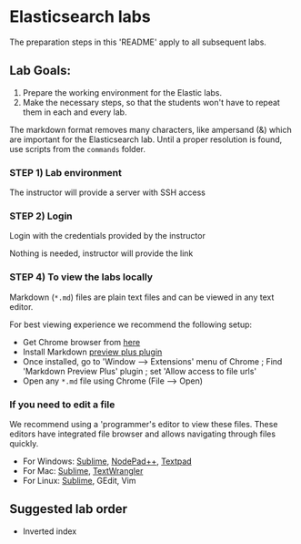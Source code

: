 # Elasticsearch labs

The preparation steps in this 'README' apply to all subsequent labs.

## Lab Goals:

1. Prepare the working environment for the Elastic labs.
2. Make the necessary steps, so that the students won't have to repeat them in each and every lab.

The markdown format removes many characters, like ampersand (&) which are important for the 
Elasticsearch lab. Until a proper resolution is found, use scripts from the `commands` folder.
 
### STEP 1) Lab environment

The instructor will provide a server with SSH access

### STEP 2) Login 

Login with the credentials provided by the instructor


Nothing is needed, instructor will provide the link 

### STEP 4) To view the labs locally

Markdown (`*.md`) files are plain text files and can be viewed in any text editor.

For best viewing experience we recommend the following setup:

* Get Chrome browser from [here](https://www.google.com/chrome/browser/desktop/)
* Install Markdown [preview plus plugin](https://chrome.google.com/webstore/detail/markdown-preview-plus/febilkbfcbhebfnokafefeacimjdckgl?hl=en-US)
* Once installed, go to 'Window --> Extensions' menu of Chrome ;   Find 'Markdown Preview Plus' plugin ;  set 'Allow access to file urls'
* Open any `*.md` file using Chrome (File --> Open)

### If you need to edit a file

We recommend using a 'programmer's editor to view these files. These editors have integrated file browser and allows navigating through files quickly.

* For Windows: [Sublime](http://www.sublimetext.com/), [NodePad++](http://notepad-plus-plus.org/), [Textpad](http://www.textpad.com/)
* For Mac: [Sublime](http://www.sublimetext.com/),  [TextWrangler](http://www.barebones.com/products/textwrangler/)
* For Linux: [Sublime](http://www.sublimetext.com/), GEdit, Vim

## Suggested lab order

* Inverted index
